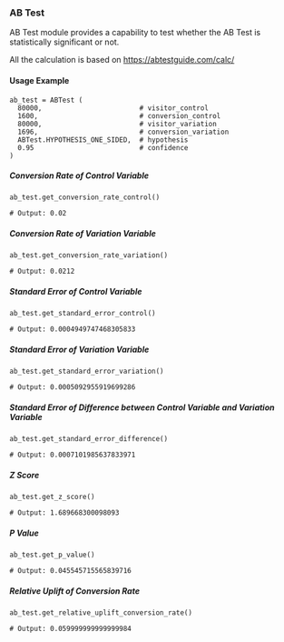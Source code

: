 ### AB Test

AB Test module provides a capability to test whether the AB Test is statistically significant or not.

All the calculation is based on https://abtestguide.com/calc/

#### Usage Example

```
ab_test = ABTest (
  80000,                        # visitor_control
  1600,                         # conversion_control
  80000,                        # visitor_variation
  1696,                         # conversion_variation
  ABTest.HYPOTHESIS_ONE_SIDED,  # hypothesis
  0.95                          # confidence
)
```

##### Conversion Rate of Control Variable
```
ab_test.get_conversion_rate_control() 

# Output: 0.02
```

##### Conversion Rate of Variation Variable
```
ab_test.get_conversion_rate_variation() 

# Output: 0.0212
```

##### Standard Error of Control Variable
```
ab_test.get_standard_error_control() 

# Output: 0.0004949747468305833
```

##### Standard Error of Variation Variable
```
ab_test.get_standard_error_variation() 

# Output: 0.0005092955919699286
```

##### Standard Error of Difference between Control Variable and Variation Variable
```
ab_test.get_standard_error_difference() 

# Output: 0.0007101985637833971
```

##### Z Score
```
ab_test.get_z_score() 

# Output: 1.689668300098093
```

##### P Value
```
ab_test.get_p_value() 

# Output: 0.045545715565839716
```

##### Relative Uplift of Conversion Rate
```
ab_test.get_relative_uplift_conversion_rate() 

# Output: 0.059999999999999984
```
